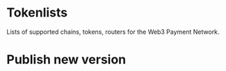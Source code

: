 # Tokenlists

Lists of supported chains, tokens, routers for the Web3 Payment Network.

# Publish new version

